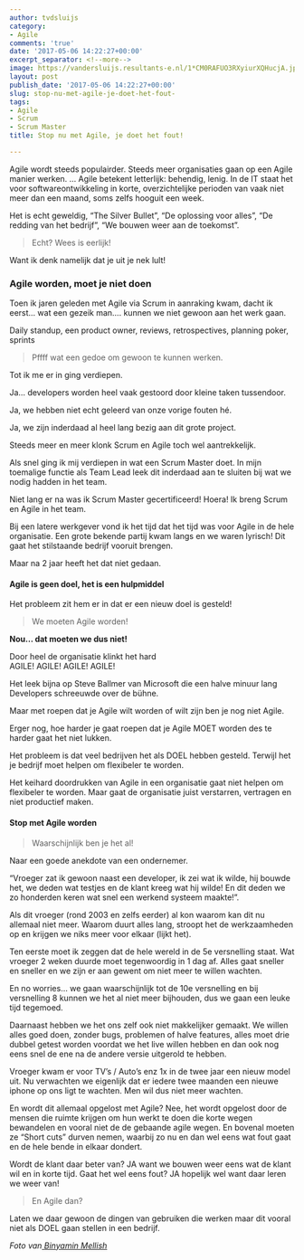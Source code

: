 ```yaml
---
author: tvdsluijs
category:
- Agile
comments: 'true'
date: '2017-05-06 14:22:27+00:00'
excerpt_separator: <!--more-->
image: https://vandersluijs.resultants-e.nl/1*CM0RAFUO3RXyiurXQHucjA.jpeg
layout: post
publish_date: '2017-05-06 14:22:27+00:00'
slug: stop-nu-met-agile-je-doet-het-fout-
tags:
- Agile
- Scrum
- Scrum Master
title: Stop nu met Agile, je doet het fout!

---
```

Agile wordt steeds populairder. Steeds meer organisaties gaan op een Agile
manier werken. … Agile betekent letterlijk: behendig, lenig. In de IT staat
het voor softwareontwikkeling in korte, overzichtelijke perioden van vaak niet
meer dan een maand, soms zelfs hooguit een week.
<!--more-->
Het is echt geweldig, “The Silver Bullet”, “De oplossing voor alles”, “De
redding van het bedrijf”, “We bouwen weer aan de toekomst”.

> Echt? Wees is eerlijk!

Want ik denk namelijk dat je uit je nek lult!

### Agile worden, moet je niet doen

Toen ik jaren geleden met Agile via Scrum in aanraking kwam, dacht ik eerst…
wat een gezeik man…. kunnen we niet gewoon aan het werk gaan.

Daily standup, een product owner, reviews, retrospectives, planning poker,
sprints

> Pffff wat een gedoe om gewoon te kunnen werken.

Tot ik me er in ging verdiepen.

Ja… developers worden heel vaak gestoord door kleine taken tussendoor.

Ja, we hebben niet echt geleerd van onze vorige fouten hé.

Ja, we zijn inderdaad al heel lang bezig aan dit grote project.

Steeds meer en meer klonk Scrum en Agile toch wel aantrekkelijk.

Als snel ging ik mij verdiepen in wat een Scrum Master doet. In mijn toemalige
functie als Team Lead leek dit inderdaad aan te sluiten bij wat we nodig
hadden in het team.

Niet lang er na was ik Scrum Master gecertificeerd! Hoera! Ik breng Scrum en
Agile in het team.

Bij een latere werkgever vond ik het tijd dat het tijd was voor Agile in de
hele organisatie. Een grote bekende partij kwam langs en we waren lyrisch! Dit
gaat het stilstaande bedrijf vooruit brengen.

Maar na 2 jaar heeft het dat niet gedaan.

#### Agile is geen doel, het is een hulpmiddel

Het probleem zit hem er in dat er een nieuw doel is gesteld!

> We moeten Agile worden!

 **Nou… dat moeten we dus niet!**

Door heel de organisatie klinkt het hard  
AGILE! AGILE! AGILE! AGILE!

Het leek bijna op Steve Ballmer van Microsoft die een halve minuur lang
Developers schreeuwde over de bühne.

Maar met roepen dat je Agile wilt worden of wilt zijn ben je nog niet Agile.

Erger nog, hoe harder je gaat roepen dat je Agile MOET worden des te harder
gaat het niet lukken.

Het probleem is dat veel bedrijven het als DOEL hebben gesteld. Terwijl het je
bedrijf moet helpen om flexibeler te worden.

Het keihard doordrukken van Agile in een organisatie gaat niet helpen om
flexibeler te worden. Maar gaat de organisatie juist verstarren, vertragen en
niet productief maken.

#### Stop met Agile worden

> Waarschijnlijk ben je het al!

Naar een goede anekdote van een ondernemer.

“Vroeger zat ik gewoon naast een developer, ik zei wat ik wilde, hij bouwde
het, we deden wat testjes en de klant kreeg wat hij wilde! En dit deden we zo
honderden keren wat snel een werkend systeem maakte!”.

Als dit vroeger (rond 2003 en zelfs eerder) al kon waarom kan dit nu allemaal
niet meer. Waarom duurt alles lang, stroopt het de werkzaamheden op en krijgen
we niks meer voor elkaar (lijkt het).

Ten eerste moet ik zeggen dat de hele wereld in de 5e versnelling staat. Wat
vroeger 2 weken duurde moet tegenwoordig in 1 dag af. Alles gaat sneller en
sneller en we zijn er aan gewent om niet meer te willen wachten.

En no worries… we gaan waarschijnlijk tot de 10e versnelling en bij
versnelling 8 kunnen we het al niet meer bijhouden, dus we gaan een leuke tijd
tegemoed.

Daarnaast hebben we het ons zelf ook niet makkelijker gemaakt. We willen alles
goed doen, zonder bugs, problemen of halve features, alles moet drie dubbel
getest worden voordat we het live willen hebben en dan ook nog eens snel de
ene na de andere versie uitgerold te hebben.

Vroeger kwam er voor TV’s / Auto’s enz 1x in de twee jaar een nieuw model uit.
Nu verwachten we eigenlijk dat er iedere twee maanden een nieuwe iphone op ons
ligt te wachten. Men wil dus niet meer wachten.

En wordt dit allemaal opgelost met Agile? Nee, het wordt opgelost door de
mensen die ruimte krijgen om hun werkt te doen die korte wegen bewandelen en
vooral niet de de gebaande agile wegen. En bovenal moeten ze “Short cuts”
durven nemen, waarbij zo nu en dan wel eens wat fout gaat en de hele bende in
elkaar dondert.

Wordt de klant daar beter van? JA want we bouwen weer eens wat de klant wil en
in korte tijd. Gaat het wel eens fout? JA hopelijk wel want daar leren we weer
van!

> En Agile dan?

Laten we daar gewoon de dingen van gebruiken die werken maar dit vooral niet
als DOEL gaan stellen in een bedrijf.

 _Foto van_[ _Binyamin Mellish_](https://www.pexels.com/u/binyaminmellish/)

